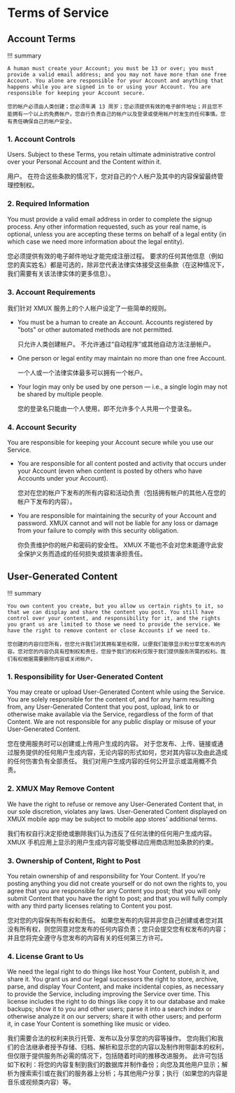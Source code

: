 # Terms of Service

## Account Terms

!!! summary

    A human must create your Account; you must be 13 or over; you must provide a valid email address; and you may not have more than one free Account. You alone are responsible for your Account and anything that happens while you are signed in to or using your Account. You are responsible for keeping your Account secure.

    您的帐户必须由人类创建；您必须年满 13 周岁；您必须提供有效的电子邮件地址；并且您不能拥有一个以上的免费帐户。您自行负责自己的帐户以及登录或使用帐户时发生的任何事情。您有责任确保自己的帐户安全。

### 1. Account Controls

Users. Subject to these Terms, you retain ultimate administrative control over your Personal Account and the Content within it.

用户。 在符合这些条款的情况下，您对自己的个人帐户及其中的内容保留最终管理控制权。

### 2. Required Information

You must provide a valid email address in order to complete the signup process. Any other information requested, such as your real name, is optional, unless you are accepting these terms on behalf of a legal entity (in which case we need more information about the legal entity).

您必须提供有效的电子邮件地址才能完成注册过程。 要求的任何其他信息（例如您的真实姓名）都是可选的，除非您代表法律实体接受这些条款（在这种情况下，我们需要有关该法律实体的更多信息）。

### 3. Account Requirements

我们针对 XMUX 服务上的个人帐户设定了一些简单的规则。

- You must be a human to create an Account. Accounts registered by "bots" or other automated methods are not permitted.

    只允许人类创建帐户。 不允许通过“自动程序”或其他自动方法注册帐户。

- One person or legal entity may maintain no more than one free Account.

    一个人或一个法律实体最多可以拥有一个帐户。

- Your login may only be used by one person — i.e., a single login may not be shared by multiple people.

    您的登录名只能由一个人使用，即不允许多个人共用一个登录名。

### 4. Account Security

You are responsible for keeping your Account secure while you use our Service.

- You are responsible for all content posted and activity that occurs under your Account (even when content is posted by others who have Accounts under your Account).

    您对在您的帐户下发布的所有内容和活动负责（包括拥有帐户的其他人在您的帐户下发布的内容）。

- You are responsible for maintaining the security of your Account and password. XMUX cannot and will not be liable for any loss or damage from your failure to comply with this security obligation.

    你负责维护你的帐户和密码的安全性。 XMUX 不能也不会对您未能遵守此安全保护义务而造成的任何损失或损害承担责任。

## User-Generated Content

!!! summary

    You own content you create, but you allow us certain rights to it, so that we can display and share the content you post. You still have control over your content, and responsibility for it, and the rights you grant us are limited to those we need to provide the service. We have the right to remove content or close Accounts if we need to.

    您创建的内容归您所有，但您允许我们对其拥有某些权限，以便我们能够显示和分享您发布的内容。您对您的内容仍具有控制权和责任，您授予我们的权利仅限于我们提供服务所需的权利。我们有权根据需要删除内容或关闭帐户。

### 1. Responsibility for User-Generated Content

You may create or upload User-Generated Content while using the Service. You are solely responsible for the content of, and for any harm resulting from, any User-Generated Content that you post, upload, link to or otherwise make available via the Service, regardless of the form of that Content. We are not responsible for any public display or misuse of your User-Generated Content.

您在使用服务时可以创建或上传用户生成的内容。 对于您发布、上传、链接或通过服务提供的任何用户生成内容，无论内容的形式如何，您对其内容以及由此造成的任何伤害负有全部责任。 我们对用户生成内容的任何公开显示或滥用概不负责。

### 2. XMUX May Remove Content

We have the right to refuse or remove any User-Generated Content that, in our sole discretion, violates any laws. User-Generated Content displayed on XMUX mobile app may be subject to mobile app stores' additional terms.

我们有权自行决定拒绝或删除我们认为违反了任何法律的任何用户生成内容。 XMUX 手机应用上显示的用户生成内容可能受移动应用商店附加条款的约束。

### 3. Ownership of Content, Right to Post

You retain ownership of and responsibility for Your Content. If you're posting anything you did not create yourself or do not own the rights to, you agree that you are responsible for any Content you post; that you will only submit Content that you have the right to post; and that you will fully comply with any third party licenses relating to Content you post.

您对您的内容保有所有权和责任。 如果您发布的内容并非您自己创建或者您对其没有所有权，则您同意对您发布的任何内容负责；您只会提交您有权发布的内容；并且您将完全遵守与您发布的内容有关的任何第三方许可。

### 4. License Grant to Us

We need the legal right to do things like host Your Content, publish it, and share it. You grant us and our legal successors the right to store, archive, parse, and display Your Content, and make incidental copies, as necessary to provide the Service, including improving the Service over time. This license includes the right to do things like copy it to our database and make backups; show it to you and other users; parse it into a search index or otherwise analyze it on our servers; share it with other users; and perform it, in case Your Content is something like music or video.

我们需要合法的权利来执行托管、发布以及分享您的内容等操作。 您向我们和我们的合法继承者授予存储、归档、解析和显示您的内容以及制作附带副本的权利，但仅限于提供服务所必需的情况下，包括随着时间的推移改进服务。 此许可包括如下权利：将您的内容复制到我们的数据库并制作备份；向您及其他用户显示；解析为搜索索引或在我们的服务器上分析；与其他用户分享；执行（如果您的内容是音乐或视频类内容）等。